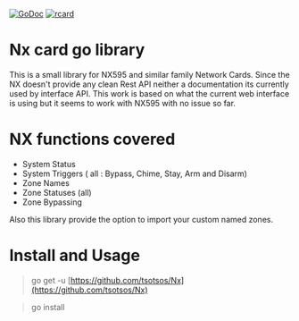[![GoDoc](https://godoc.org/github.com/tsotsos/Nx?status.svg)](https://godoc.org/github.com/tsotsos/Nx) [![rcard](https://goreportcard.com/badge/github.com/tsotsos/Nx)](https://goreportcard.com/report/github.com/tsotsos/Nx)

# Nx card go library

This is a small library for NX595 and similar family Network Cards. Since the NX doesn't provide any clean Rest API neither a documentation its currently used by interface API. This work is based on what the current web interface is using but it seems to work with NX595 with no issue so far.


# NX functions covered
- System Status
- System Triggers ( all : Bypass, Chime, Stay, Arm and Disarm)
- Zone Names
- Zone Statuses (all)
- Zone Bypassing

Also this library provide the option to import your custom named zones. 

# Install  and Usage
> go get -u [https://github.com/tsotsos/Nx](https://github.com/tsotsos/Nx)

> go install
